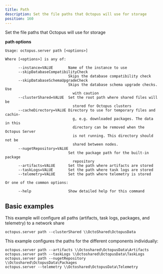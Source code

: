 ```yaml
---
title: Path
description: Set the file paths that Octopus will use for storage
position: 160
---
```


Set the file paths that Octopus will use for storage

**path options**

```text
Usage: octopus.server path [<options>]

Where [<options>] is any of:

      --instance=VALUE       Name of the instance to use
      --skipDatabaseCompatibilityCheck
                             Skips the database compatibility check
      --skipDatabaseSchemaUpgradeCheck
                             Skips the database schema upgrade checks. Use
                               with caution
      --clusterShared=VALUE  Set the root path where shared files will be
                               stored for Octopus clusters
      --cacheDirectory=VALUE Directory to use for temporary files and cachin-
                               g, e.g. downloaded packages. The data in this
                               directory can be removed when the Octopus Server
                               is not running. This directory should not be
                               shared between nodes.
      --nugetRepository=VALUE
                             Set the package path for the built-in package
                               repository
      --artifacts=VALUE      Set the path where artifacts are stored
      --taskLogs=VALUE       Set the path where task logs are stored
      --telemetry=VALUE      Set the path where telemetry is stored

Or one of the common options:

      --help                 Show detailed help for this command
```

## Basic examples
This example will configure all paths (artifacts, task logs, packages, and telemetry) to a network share 
```text
octopus.server path --clusterShared \\OctoShared\OctopusData
```

This example configures the paths for the different components individually:
```text
octopus.server path --artifacts \\Octoshared\OctopusData\Artifacts
octopus.server path --taskLogs \\Octoshared\OctopusData\TaskLogs
octopus.server path --nugetRepository \\Octoshared\OctopusData\Packages
octopus.server --telemetry \\Octoshared\OctopusData\Telemetry
```
